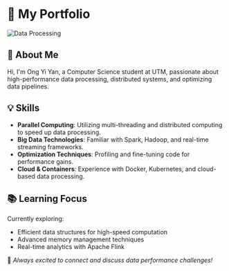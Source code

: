 # 🚀 My Portfolio

![Data Processing](https://media.giphy.com/media/3o7TKP9ln2Dr6ze6Gk/giphy.gif)  

## 👋 About Me  
Hi, I'm Ong Yi Yan, a Computer Science student at UTM, passionate about high-performance data processing, distributed systems, and optimizing data pipelines.  

## 💡 Skills  
- **Parallel Computing**: Utilizing multi-threading and distributed computing to speed up data processing.  
- **Big Data Technologies**: Familiar with Spark, Hadoop, and real-time streaming frameworks.  
- **Optimization Techniques**: Profiling and fine-tuning code for performance gains.  
- **Cloud & Containers**: Experience with Docker, Kubernetes, and cloud-based data processing.  

## 📚 Learning Focus  
Currently exploring:  
- Efficient data structures for high-speed computation  
- Advanced memory management techniques  
- Real-time analytics with Apache Flink  

📩 *Always excited to connect and discuss data performance challenges!*  


